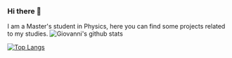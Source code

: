 ### Hi there 👋
I am a Master's student in Physics, here you can find some projects related to my studies.
![Giovanni's github stats](https://github-readme-stats.vercel.app/api?username=giovannicelotto)

[![Top Langs](https://github-readme-stats.vercel.app/api/top-langs/?username=giovannicelotto)](https://github.com/giovannicelotto/github-readme-stats)
<!--
**giovannicelotto/giovannicelotto** is a ✨ _special_ ✨ repository because its `README.md` (this file) appears on your GitHub profile.

Here are some ideas to get you started:

- 🔭 I’m currently working on ...
- 🌱 I’m currently learning ...
- 👯 I’m looking to collaborate on ...
- 🤔 I’m looking for help with ...
- 💬 Ask me about ...
- 📫 How to reach me: ...
- 😄 Pronouns: ...
- ⚡ Fun fact: ...
-->
